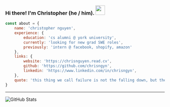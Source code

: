### Hi there! I'm Christopher (he / him). <img src="https://github.com/chrisngyn/chrisngyn/blob/master/Hi.gif" width="30px">

```javascript
const about = {
    name: 'christopher nguyen',
    experience: {
        education: 'cs alumni @ york university',
        currently: 'looking for new grad SWE roles',
        previously: 'intern @ facebook, shopify, amazon'
    },
    links: {
        website: 'https://chrisnguyen.read.cv',
        github: 'https://github.com/chrisngyn',
        linkedin: 'https://www.linkedin.com/in/chrisngyn',
    },
    quote: 'this thing we call failure is not the falling down, but the staying down. - leslie knope'
}
```

----------------------------------------------------------------------------------------------------

![GitHub Stats](https://github-readme-stats.vercel.app/api?username=chrisngyn&show_icons=true&hide_rank=true&hide_border=true)
